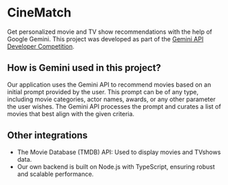 # CineMatch

Get personalized movie and TV show recommendations with the help of Google Gemini. This project was developed as part of the [Gemini API Developer Competition](https://ai.google.dev/competition).
## How is Gemini used in this project?
Our application uses the Gemini API to recommend movies based on an initial prompt provided by the user. This prompt can be of any type, including movie categories, actor names, awards, or any other parameter the user wishes. The Gemini API processes the prompt and curates a list of movies that best align with the given criteria.
## Other integrations
- The Movie Database (TMDB) API: Used to display movies and TVshows data.
- Our own backend is built on Node.js with TypeScript, ensuring robust and scalable performance.